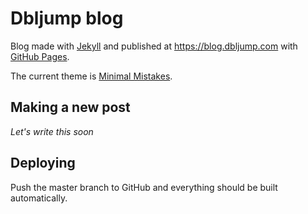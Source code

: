# Dbljump blog

Blog made with [Jekyll](https://jekyllrb.com/) and published at 
https://blog.dbljump.com with [GitHub Pages](https://pages.github.com/).

The current theme is [Minimal Mistakes](https://mmistakes.github.io/minimal-mistakes/).

## Making a new post

_Let's write this soon_

## Deploying

Push the master branch to GitHub and everything should be built automatically.